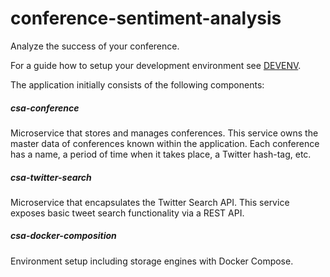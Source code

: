 # conference-sentiment-analysis
Analyze the success of your conference.

For a guide how to setup your development environment see [DEVENV](DEVENV.md).

The application initially consists of the following components:

##### csa-conference

Microservice that stores and manages conferences. This service owns the master data of conferences known within the application. Each conference has a name, a period of time when it takes place, a Twitter hash-tag, etc. 

##### csa-twitter-search

Microservice that encapsulates the Twitter Search API. This service exposes basic tweet search functionality via a REST API. 

##### csa-docker-composition

Environment setup including storage engines with Docker Compose.
